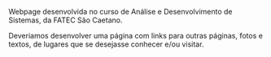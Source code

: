 Webpage desenvolvida no curso de Análise e Desenvolvimento de Sistemas, da FATEC São Caetano.

Deveriamos desenvolver uma página com links para outras páginas, fotos e textos, de lugares que se desejasse conhecer e/ou visitar.

